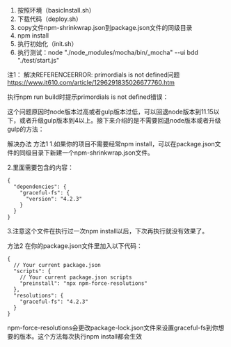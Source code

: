 1. 按照环境（basicInstall.sh）
2. 下载代码（deploy.sh）
3. copy文件npm-shrinkwrap.json到package.json文件的同级目录
4. npm install
5. 执行初始化（init.sh）
6. 执行测试：node "./node_modules/mocha/bin/_mocha" --ui bdd "./test/start.js"


注1：
解决REFERENCEERROR: primordials is not defined问题
https://www.it610.com/article/1296291835026677760.htm

执行npm run build时提示primordials is not defined错误：

这个问题原因时node版本过高或者gulp版本过低，可以回退node版本到11.15以下，或者升级gulp版本到4以上。接下来介绍的是不需要回退node版本或者升级gulp的方法：

解决办法
方法1
1.如果你的项目不需要经常npm install，可以在package.json文件的同级目录下新建一个npm-shrinkwrap.json文件。

2.里面需要包含的内容：
```
{
  "dependencies": {
    "graceful-fs": {
      "version": "4.2.3"
    }
  }
}
```
3.注意这个文件在执行过一次npm install以后，下次再执行就没有效果了。

方法2
在你的package.json文件里加入以下代码：
```$xslt
{
  // Your current package.json
  "scripts": {
    // Your current package.json scripts
    "preinstall": "npx npm-force-resolutions"
  },
  "resolutions": {
    "graceful-fs": "4.2.3"
  }
}
```

npm-force-resolutions会更改package-lock.json文件来设置graceful-fs到你想要的版本。这个方法每次执行npm install都会生效
